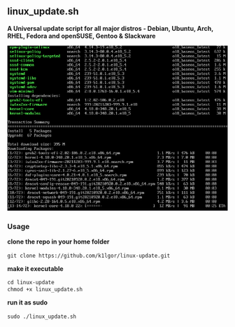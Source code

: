 ## linux_update.sh

**A Universal update script for all major distros - Debian, Ubuntu, Arch, RHEL, Fedora and openSUSE, Gentoo & Slackware**

![distros](distros.gif)

### Usage

**clone the repo in your home folder**

`git clone https://github.com/k1lgor/linux-update.git`

**make it executable**

```
cd linux-update
chmod +x linux_update.sh
```

**run it as sudo**

`sudo ./linux_update.sh`
